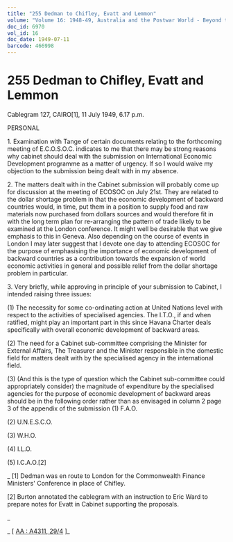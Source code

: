 ```yaml
---
title: "255 Dedman to Chifley, Evatt and Lemmon"
volume: "Volume 16: 1948-49, Australia and the Postwar World - Beyond the Region"
doc_id: 6970
vol_id: 16
doc_date: 1949-07-11
barcode: 466998
---
```


# 255 Dedman to Chifley, Evatt and Lemmon

Cablegram 127, CAIRO[1], 11 July 1949, 6.17 p.m.

PERSONAL

1\. Examination with Tange of certain documents relating to the forthcoming meeting of E.C.O.S.O.C. indicates to me that there may be strong reasons why cabinet should deal with the submission on International Economic Development programme as a matter of urgency. If so I would waive my objection to the submission being dealt with in my absence.

2\. The matters dealt with in the Cabinet submission will probably come up for discussion at the meeting of ECOSOC on July 21st. They are related to the dollar shortage problem in that the economic development of backward countries would, in time, put them in a position to supply food and raw materials now purchased from dollars sources and would therefore fit in with the long term plan for re-arranging the pattern of trade likely to be examined at the London conference. It might well be desirable that we give emphasis to this in Geneva. Also depending on the course of events in London I may later suggest that I devote one day to attending ECOSOC for the purpose of emphasising the importance of economic development of backward countries as a contribution towards the expansion of world economic activities in general and possible relief from the dollar shortage problem in particular.

3\. Very briefly, while approving in principle of your submission to Cabinet, I intended raising three issues:

(1) The necessity for some co-ordinating action at United Nations level with respect to the activities of specialised agencies. The I.T.O., if and when ratified, might play an important part in this since Havana Charter deals specifically with overall economic development of backward areas.

(2) The need for a Cabinet sub-committee comprising the Minister for External Affairs, The Treasurer and the Minister responsible in the domestic field for matters dealt with by the specialised agency in the international field.

(3) (And this is the type of question which the Cabinet sub-committee could appropriately consider) the magnitude of expenditure by the specialised agencies for the purpose of economic development of backward areas should be in the following order rather than as envisaged in column 2 page 3 of the appendix of the submission (1) F.A.O.

(2) U.N.E.S.C.O.

(3) W.H.O.

(4) I.L.O.

(5) I.C.A.O.[2]

_ [1] Dedman was en route to London for the Commonwealth Finance Ministers' Conference in place of Chifley.

[2] Burton annotated the cablegram with an instruction to Eric Ward to prepare notes for Evatt in Cabinet supporting the proposals.

_

_ [ [AA : A4311, 29/4](http://www.naa.gov.au/cgi-bin/Search?O=I&Number=466998) ]_

